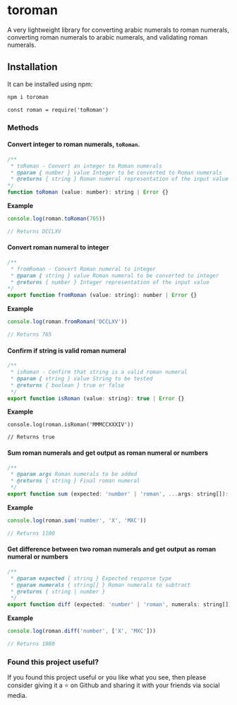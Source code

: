 # toroman
A very lightweight library for converting arabic numerals to roman numerals, converting roman numerals to arabic numerals, and validating roman numerals.

## Installation
It can be installed using npm:
```sh
npm i toroman
```

```
const roman = require('toRoman')
```

### Methods

#### Convert integer to roman numerals, `toRoman`.
```js
/**
 * toRoman - Convert an integer to Roman numerals
 * @param { number } value Integer to be converted to Roman numerals
 * @returns { string } Roman numeral representation of the input value
*/
function toRoman (value: number): string | Error {}
```

<b>Example</b>
```js
console.log(roman.toRoman(765))

// Returns DCCLXV
```

#### Convert roman numeral to integer
```js
/**
 * fromRoman - Convert Roman numeral to integer
 * @param { string } value Roman numeral to be converted to integer
 * @returns { number } Integer representation of the input value
*/
export function fromRoman (value: string): number | Error {}
```

<b>Example</b>
```js
console.log(roman.fromRoman('DCCLXV'))

// Returns 765
```

#### Confirm if string is valid roman numeral
```js
/**
 * isRoman - Confirm that string is a valid roman numeral
 * @param { string } value String to be tested
 * @returns { boolean } true or false 
 */
export function isRoman (value: string): true | Error {}
```

<b>Example</b>
```
console.log(roman.isRoman('MMMCCXXXIV')) 

// Returns true
```

#### Sum roman numerals and get output as roman numeral or numbers
```js
/**
 * @param args Roman numerals to be added
 * @returns { string } Final roman numeral
 */
export function sum (expected: 'number' | 'roman', ...args: string[]): string | number | Error {}
```

<b>Example</b>
```js
console.log(roman.sum('number', 'X', 'MXC')) 

// Returns 1100
```

#### Get difference between two roman numerals and get output as roman numeral or numbers
```js
/**
 * @param expected { string } Expected response type
 * @param numerals { string[] } Roman numerals to subtract
 * @returns { string | number }
 */
export function diff (expected: 'number' | 'roman', numerals: string[]) {
```

<b>Example</b>
```js
console.log(roman.diff('number', ['X', 'MXC']))

// Returns 1080
```

### Found this project useful?
If you found this project useful or you like what you see, then please consider giving it a :star: on Github and sharing it with your friends via social media.
